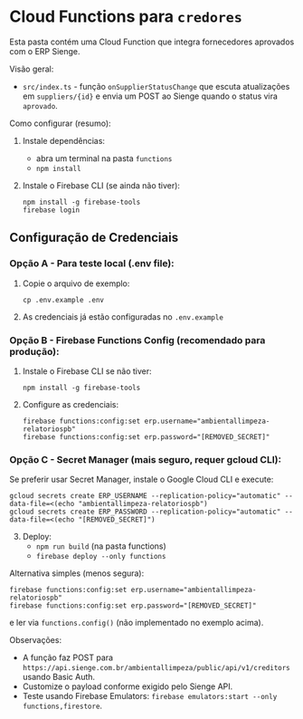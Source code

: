 # Cloud Functions para `credores`

Esta pasta contém uma Cloud Function que integra fornecedores aprovados com o ERP Sienge.

Visão geral:
- `src/index.ts` - função `onSupplierStatusChange` que escuta atualizações em `suppliers/{id}` e envia um POST ao Sienge quando o status vira `aprovado`.

Como configurar (resumo):
1. Instale dependências:
   - abra um terminal na pasta `functions`
   - `npm install`

2. Instale o Firebase CLI (se ainda não tiver):
   ```
   npm install -g firebase-tools
   firebase login
   ```

## Configuração de Credenciais

### Opção A - Para teste local (.env file):
1. Copie o arquivo de exemplo:
   ```
   cp .env.example .env
   ```
2. As credenciais já estão configuradas no `.env.example`

### Opção B - Firebase Functions Config (recomendado para produção):
1. Instale o Firebase CLI se não tiver:
   ```
   npm install -g firebase-tools
   ```
2. Configure as credenciais:
   ```
   firebase functions:config:set erp.username="ambientallimpeza-relatoriospb"
   firebase functions:config:set erp.password="[REMOVED_SECRET]"
   ```

### Opção C - Secret Manager (mais seguro, requer gcloud CLI):
Se preferir usar Secret Manager, instale o Google Cloud CLI e execute:
```
gcloud secrets create ERP_USERNAME --replication-policy="automatic" --data-file=<(echo "ambientallimpeza-relatoriospb")
gcloud secrets create ERP_PASSWORD --replication-policy="automatic" --data-file=<(echo "[REMOVED_SECRET]")
```

3. Deploy:
   - `npm run build` (na pasta functions)
   - `firebase deploy --only functions`

Alternativa simples (menos segura): 
```
firebase functions:config:set erp.username="ambientallimpeza-relatoriospb"
firebase functions:config:set erp.password="[REMOVED_SECRET]"
```
e ler via `functions.config()` (não implementado no exemplo acima).

Observações:
- A função faz POST para `https://api.sienge.com.br/ambientallimpeza/public/api/v1/creditors` usando Basic Auth.
- Customize o payload conforme exigido pelo Sienge API.
- Teste usando Firebase Emulators: `firebase emulators:start --only functions,firestore`.
